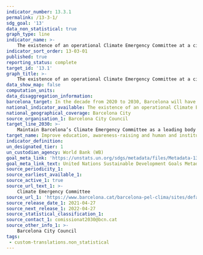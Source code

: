 ```yaml
---
indicator_number: 13.3.1
permalink: /13-3-1/
sdg_goal: '13'
data_non_statistical: true
graph_type: line
indicator_name: >-
    The existence of an operational Climate Emergency Committee at a city level
indicator_sort_order: 13-03-01
published: true
reporting_status: complete
target_id: '13.1'
graph_title: >-
    The existence of an operational Climate Emergency Committee at a city level
data_show_map: false
computation_units: 
data_disaggregation_information:
barcelona_target: In the decade from 2020 to 2030, Barcelona will have effective tools for improving the education, awareness-raising and human and institutional capacity for the mitigation, adaptation, impact reduction and early warning of climate change
national_indicator_available: The existence of an operational Climate Emergency Committee at a city level
national_geographical_coverage: Barcelona City
source_organisation_1: Barcelona City Council
target_line_2030: >-
    Maintain Barcelona’s Climate Emergency Committee as a leading body in the fight against climate change
target_name: Improve education, awareness-raising and human and institutional capacity on climate change mitigation, adaptation, impact reduction and early warning
indicator_definition:
un_designated_tier: 1
un_custodian_agency: World Bank (WB)
goal_meta_link: 'https://unstats.un.org/sdgs/metadata/files/Metadata-13-03-01.pdf'
goal_meta_link_text: United Nations Sustainable Development Goals Metadata (pdf 894kB)
source_periodicity_1: 
source_earliest_available_1: 
source_active_1: true
source_url_text_1: >-
    Climate Emergency Committee
source_url_1: 'https://www.barcelona.cat/barcelona-pel-clima/sites/default/files/documents/pla_clima_cat_maig_ok.pdf'
source_release_date_1: 2021-04-27
source_next_release_1: 2022-04-27
source_statistical_classification_1: 
source_contact_1: comissionat2030@bcn.cat
source_other_info_1: >-
    Barcelona City Council
tags:
 - custom-translations.non_statistical
---
```

